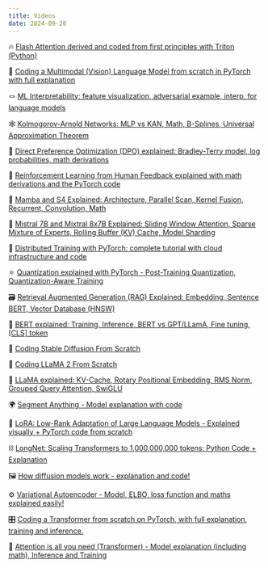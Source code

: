 ```yaml
---
title: Videos
date: 2024-09-20
---
```

🔥 [Flash Attention derived and coded from first principles with Triton (Python)](https://youtu.be/zy8ChVd_oTM)

🌅 [Coding a Multimodal (Vision) Language Model from scratch in PyTorch with full explanation](https://www.youtube.com/watch?v=vAmKB7iPkWw)

🪢 [ML Interpretability: feature visualization, adversarial example, interp. for language models](https://youtu.be/lg1-M8hEX50)

🕸️ [Kolmogorov-Arnold Networks: MLP vs KAN, Math, B-Splines, Universal Approximation Theorem](https://youtu.be/-PFIkkwWdnM)

🎯 [Direct Preference Optimization (DPO) explained: Bradley-Terry model, log probabilities, math derivations](https://youtu.be/hvGa5Mba4c8)

📐 [Reinforcement Learning from Human Feedback explained with math derivations and the PyTorch code](https://www.youtube.com/watch?v=qGyFrqc34yc)

🐍 [Mamba and S4 Explained: Architecture, Parallel Scan, Kernel Fusion, Recurrent, Convolution, Math](https://www.youtube.com/watch?v=8Q_tqwpTpVU)

🌈 [Mistral 7B and Mixtral 8x7B Explained: Sliding Window Attention, Sparse Mixture of Experts, Rolling Buffer (KV) Cache, Model Sharding](https://www.youtube.com/watch?v=UiX8K-xBUpE)

🔬 [Distributed Training with PyTorch: complete tutorial with cloud infrastructure and code](https://www.youtube.com/watch?v=toUSzwR0EV8)

⚛️ [Quantization explained with PyTorch - Post-Training Quantization, Quantization-Aware Training](https://www.youtube.com/watch?v=0VdNflU08yA)

🗃️ [Retrieval Augmented Generation (RAG) Explained: Embedding, Sentence BERT, Vector Database (HNSW)](https://www.youtube.com/watch?v=rhZgXNdhWDY)

👨 [BERT explained: Training, Inference,  BERT vs GPT/LLamA, Fine tuning, [CLS] token](https://www.youtube.com/watch?v=90mGPxR2GgY)

🌄 [Coding Stable Diffusion From Scratch](https://www.youtube.com/watch?v=ZBKpAp_6TGI)

🦙 [Coding LLaMA 2 From Scratch](https://www.youtube.com/watch?v=oM4VmoabDAI)

🦙 [LLaMA explained: KV-Cache, Rotary Positional Embedding, RMS Norm, Grouped Query Attention, SwiGLU](https://www.youtube.com/watch?v=Mn_9W1nCFLo)

🌍 [Segment Anything - Model explanation with code](https://www.youtube.com/watch?v=eYhvJR4zFUM)

🧮 [LoRA: Low-Rank Adaptation of Large Language Models - Explained visually + PyTorch code from scratch](https://www.youtube.com/watch?v=PXWYUTMt-AU)

⛓ [LongNet: Scaling Transformers to 1,000,000,000 tokens: Python Code + Explanation](https://www.youtube.com/watch?v=nC2nU9j9DVQ)

🖼 [How diffusion models work - explanation and code!](https://www.youtube.com/watch?v=I1sPXkm2NH4)

⚙️ [Variational Autoencoder - Model, ELBO, loss function and maths explained easily!](https://www.youtube.com/watch?v=iwEzwTTalbg)

🎛 [Coding a Transformer from scratch on PyTorch, with full explanation, training and inference.](https://www.youtube.com/watch?v=ISNdQcPhsts)

🪬 [Attention is all you need (Transformer) - Model explanation (including math), Inference and Training](https://www.youtube.com/watch?v=bCz4OMemCcA)
